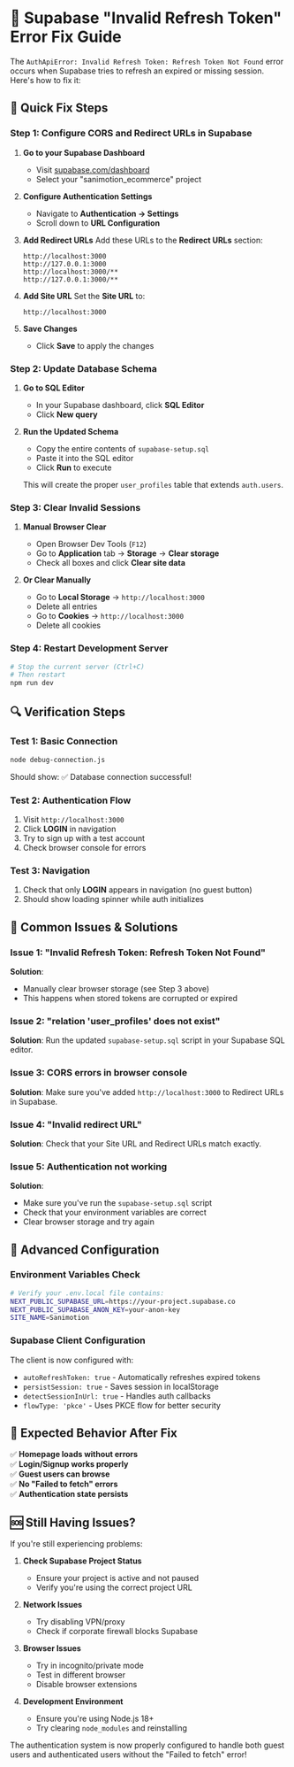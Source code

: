 # 🔧 Supabase "Invalid Refresh Token" Error Fix Guide

The `AuthApiError: Invalid Refresh Token: Refresh Token Not Found` error occurs when Supabase tries to refresh an expired or missing session. Here's how to fix it:

## 🎯 Quick Fix Steps

### Step 1: Configure CORS and Redirect URLs in Supabase

1. **Go to your Supabase Dashboard**
   - Visit [supabase.com/dashboard](https://supabase.com/dashboard)
   - Select your "sanimotion_ecommerce" project

2. **Configure Authentication Settings**
   - Navigate to **Authentication → Settings**
   - Scroll down to **URL Configuration**

3. **Add Redirect URLs**
   Add these URLs to the **Redirect URLs** section:
   ```
   http://localhost:3000
   http://127.0.0.1:3000
   http://localhost:3000/**
   http://127.0.0.1:3000/**
   ```

4. **Add Site URL**
   Set the **Site URL** to:
   ```
   http://localhost:3000
   ```

5. **Save Changes**
   - Click **Save** to apply the changes

### Step 2: Update Database Schema

1. **Go to SQL Editor**
   - In your Supabase dashboard, click **SQL Editor**
   - Click **New query**

2. **Run the Updated Schema**
   - Copy the entire contents of `supabase-setup.sql`
   - Paste it into the SQL editor
   - Click **Run** to execute

   This will create the proper `user_profiles` table that extends `auth.users`.

### Step 3: Clear Invalid Sessions

1. **Manual Browser Clear**
   - Open Browser Dev Tools (`F12`)
   - Go to **Application** tab → **Storage** → **Clear storage**
   - Check all boxes and click **Clear site data**

2. **Or Clear Manually**
   - Go to **Local Storage** → `http://localhost:3000`
   - Delete all entries
   - Go to **Cookies** → `http://localhost:3000`
   - Delete all cookies

### Step 4: Restart Development Server

```bash
# Stop the current server (Ctrl+C)
# Then restart
npm run dev
```

## 🔍 Verification Steps

### Test 1: Basic Connection
```bash
node debug-connection.js
```
Should show: ✅ Database connection successful!

### Test 2: Authentication Flow
1. Visit `http://localhost:3000`
2. Click **LOGIN** in navigation
3. Try to sign up with a test account
4. Check browser console for errors

### Test 3: Navigation
1. Check that only **LOGIN** appears in navigation (no guest button)
2. Should show loading spinner while auth initializes

## 🚨 Common Issues & Solutions

### Issue 1: "Invalid Refresh Token: Refresh Token Not Found"
**Solution**: 
- Manually clear browser storage (see Step 3 above)
- This happens when stored tokens are corrupted or expired

### Issue 2: "relation 'user_profiles' does not exist"
**Solution**: Run the updated `supabase-setup.sql` script in your Supabase SQL editor.

### Issue 3: CORS errors in browser console
**Solution**: Make sure you've added `http://localhost:3000` to Redirect URLs in Supabase.

### Issue 4: "Invalid redirect URL"
**Solution**: Check that your Site URL and Redirect URLs match exactly.

### Issue 5: Authentication not working
**Solution**: 
- Make sure you've run the `supabase-setup.sql` script
- Check that your environment variables are correct
- Clear browser storage and try again

## 🔧 Advanced Configuration

### Environment Variables Check
```bash
# Verify your .env.local file contains:
NEXT_PUBLIC_SUPABASE_URL=https://your-project.supabase.co
NEXT_PUBLIC_SUPABASE_ANON_KEY=your-anon-key
SITE_NAME=Sanimotion
```

### Supabase Client Configuration
The client is now configured with:
- `autoRefreshToken: true` - Automatically refreshes expired tokens
- `persistSession: true` - Saves session in localStorage
- `detectSessionInUrl: true` - Handles auth callbacks
- `flowType: 'pkce'` - Uses PKCE flow for better security

## 🎯 Expected Behavior After Fix

✅ **Homepage loads without errors**  
✅ **Login/Signup works properly**  
✅ **Guest users can browse**  
✅ **No "Failed to fetch" errors**  
✅ **Authentication state persists**  

## 🆘 Still Having Issues?

If you're still experiencing problems:

1. **Check Supabase Project Status**
   - Ensure your project is active and not paused
   - Verify you're using the correct project URL

2. **Network Issues**
   - Try disabling VPN/proxy
   - Check if corporate firewall blocks Supabase

3. **Browser Issues**
   - Try in incognito/private mode
   - Test in different browser
   - Disable browser extensions

4. **Development Environment**
   - Ensure you're using Node.js 18+
   - Try clearing `node_modules` and reinstalling

The authentication system is now properly configured to handle both guest users and authenticated users without the "Failed to fetch" error!
